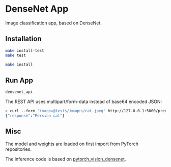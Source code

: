 # DenseNet App

Image classification app, based on DenseNet.

## Installation

```bash
make install-test
make test
```

```bash
make install
```

## Run App

```bash
densenet_api
```

The REST API uses multipart/form-data instead of base64 encoded JSON:
```bash
> curl --form 'image=@tests/images/cat.jpeg' http://127.0.0.1:5000/predict
{"response":"Persian cat"}
```

## Misc

The model and weights are loaded on first import from PyTorch repositories.

The inference code is based on [pytorch_vision_densenet](https://pytorch.org/hub/pytorch_vision_densenet/).
